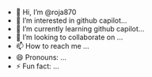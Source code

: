- 👋 Hi, I’m @roja870
- 👀 I’m interested in github capilot...
- 🌱 I’m currently learning  github capilot...
- 💞️ I’m looking to collaborate on ...
- 📫 How to reach me ...
- 😄 Pronouns: ...
- ⚡ Fun fact: ...

<!---
roja870/roja870 is a ✨ special ✨ repository because its `README.md` (this file) appears on your GitHub profile.
You can click the Preview link to take a look at your changes.
--->
